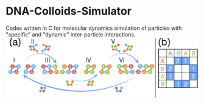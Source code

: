 # DNA-Colloids-Simulator
Codes written in C for molecular dynamics simulation of particles with "specific" and "dynamic" inter-particle interactions.
![](/Figure1.png)
